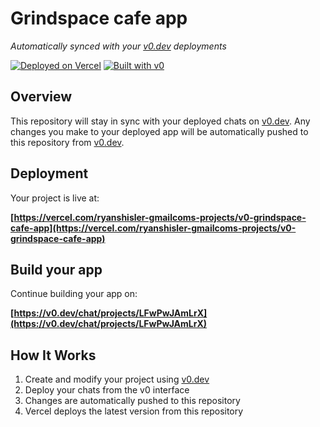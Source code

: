 # Grindspace cafe app

*Automatically synced with your [v0.dev](https://v0.dev) deployments*

[![Deployed on Vercel](https://img.shields.io/badge/Deployed%20on-Vercel-black?style=for-the-badge&logo=vercel)](https://vercel.com/ryanshisler-gmailcoms-projects/v0-grindspace-cafe-app)
[![Built with v0](https://img.shields.io/badge/Built%20with-v0.dev-black?style=for-the-badge)](https://v0.dev/chat/projects/LFwPwJAmLrX)

## Overview

This repository will stay in sync with your deployed chats on [v0.dev](https://v0.dev).
Any changes you make to your deployed app will be automatically pushed to this repository from [v0.dev](https://v0.dev).

## Deployment

Your project is live at:

**[https://vercel.com/ryanshisler-gmailcoms-projects/v0-grindspace-cafe-app](https://vercel.com/ryanshisler-gmailcoms-projects/v0-grindspace-cafe-app)**

## Build your app

Continue building your app on:

**[https://v0.dev/chat/projects/LFwPwJAmLrX](https://v0.dev/chat/projects/LFwPwJAmLrX)**

## How It Works

1. Create and modify your project using [v0.dev](https://v0.dev)
2. Deploy your chats from the v0 interface
3. Changes are automatically pushed to this repository
4. Vercel deploys the latest version from this repository